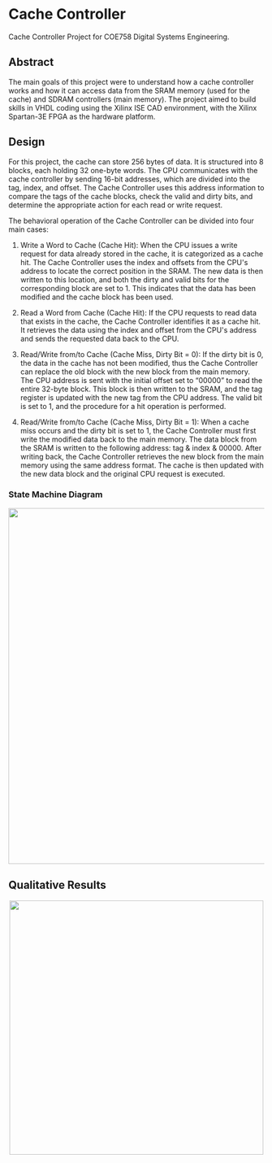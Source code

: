 # Cache Controller
Cache Controller Project for COE758 Digital Systems Engineering.

## Abstract
The main goals of this project were to understand how a cache controller works and how it can
access data from the SRAM memory (used for the cache) and SDRAM controllers (main
memory). The project aimed to build skills in VHDL coding using the Xilinx ISE
CAD environment, with the Xilinx Spartan-3E FPGA as the hardware platform.

## Design
For this project, the cache can store 256 bytes of data. It is structured into 8 blocks, each holding 32 one-byte words. The CPU communicates with the cache controller by sending 16-bit
addresses, which are divided into the tag, index, and offset. The Cache Controller uses this
address information to compare the tags of the cache blocks, check the valid and dirty bits, and
determine the appropriate action for each read or write request.

The behavioral operation of the Cache Controller can be divided into four main cases:

1. Write a Word to Cache (Cache Hit): When the CPU issues a write request for data
already stored in the cache, it is categorized as a cache hit. The Cache Controller uses the
index and offsets from the CPU's address to locate the correct position in the SRAM. The
new data is then written to this location, and both the dirty and valid bits for the
corresponding block are set to 1. This indicates that the data has been modified and the
cache block has been used.

2. Read a Word from Cache (Cache Hit): If the CPU requests to read data that exists in
the cache, the Cache Controller identifies it as a cache hit. It retrieves the data using the
index and offset from the CPU's address and sends the requested data back to the CPU.

3. Read/Write from/to Cache (Cache Miss, Dirty Bit = 0): If the dirty bit is 0, the data in the cache has not been modified, thus the Cache Controller can replace the old block with the new block from the main memory. The CPU address is sent with the initial offset set to “00000” to read the entire 32-byte block. This block is then written to the SRAM, and the tag register is updated with the new tag from the CPU address. The valid bit is set to 1, and the procedure for a hit operation is performed.

4. Read/Write from/to Cache (Cache Miss, Dirty Bit = 1): When a cache miss occurs and
the dirty bit is set to 1, the Cache Controller must first write the modified data back to the
main memory. The data block from the SRAM is written to the following address: tag &
index & 00000. After writing back, the Cache Controller retrieves the new block from the
main memory using the same address format. The cache is then updated with the new
data block and the original CPU request is executed.

### State Machine Diagram
<div align="center"><img src="https://github.com/user-attachments/assets/5f5752c0-7da8-4a3d-863d-a68452af12dc" width="700"/></div>

## Qualitative Results
<div align="center"><img src="https://github.com/user-attachments/assets/ccbfc0d9-76bb-4da2-9790-35cdaafdccd7" width="500"/></div>

